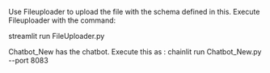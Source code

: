Use Fileuploader to upload the file with the schema defined in this.
Execute Fileuploader with the command:

streamlit run FileUploader.py 



Chatbot_New has the chatbot.
Execute this as :
chainlit run Chatbot_New.py --port 8083

